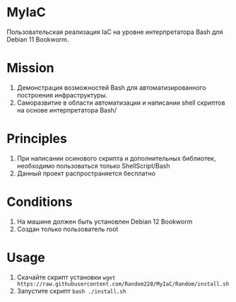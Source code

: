 # MyIaC
Пользовательская реализация IaC на уровне интерпретатора Bash для Debian 11 Bookworm.

# Mission
1) Демонстрация возможностей Bash для автоматизированного построения инфраструктуры.
2) Саморазвитие в области автоматизации и написании shell скриптов на основе интерпретатора Bash/

# Principles
1) При написании осинового скрипта и дополнительных библиотек, необходимо пользоваться только ShellScript/Bash
2) Данный проект распространяется бесплатно

# Conditions
1) На машине должен быть установлен Debian 12 Bookworm
2) Создан только пользователь root

# Usage
1) Скачайте скрипт установки
```wget https://raw.githubusercontent.com/Random228/MyIaC/Random/install.sh```
2) Запустите скрипт
```bash ./install.sh```
